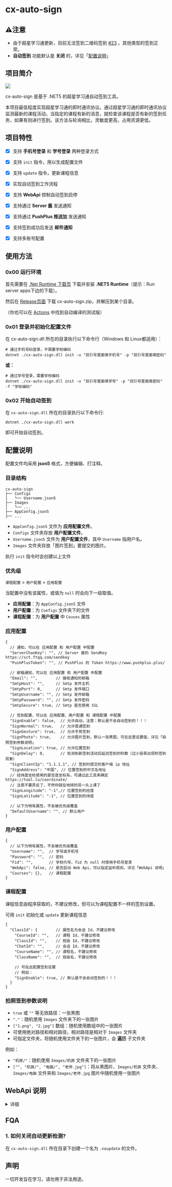 # cx-auto-sign

## ⚠注意
* 由于超星学习通更新，目前无法签到二维码签到 [#23](https://github.com/cyanray/cx-auto-sign/issues/23) 。其他类型的签到正常。
* **自动签到** 功能默认是 **关闭** 的，详见「[配置说明](#配置说明)」

## 项目简介

![](https://github.com/cyanray/cx-auto-sign/workflows/.NET%20Core/badge.svg)

cx-auto-sign 是基于 .NET5 的超星学习通自动签到工具。

本项目最低程度实现超星学习通的即时通讯协议。通过超星学习通的即时通讯协议监测最新的课程活动。当指定的课程有新的消息，就检查该课程是否有新的签到任务，如果有则进行签到。该方法与轮询相比，灵敏度更高，占用资源更低。

## 项目特性

- [x] 支持 **手机号登录** 和 **学号登录** 两种登录方式
- [x] 支持 `init` 指令，用以生成配置文件
- [x] 支持 `update` 指令，更新课程信息
- [x] 实现自动签到工作流程
- [x] 支持 **WebApi** 控制自动签到启停
- [x] 支持通过 **Server 酱** 发送通知
- [x] 支持通过 **PushPlus 推送加** 发送通知
- [x] 支持签到成功后发送 **邮件通知**
- [x] 支持多账号配置


## 使用方法

### 0x00 运行环境

首先需要在 [.Net Runtime 下载页](https://dotnet.microsoft.com/download/dotnet/current/runtime) 下载并安装 **.NET5 Runtime**（提示：Run server apps下边的下载）。

然后在 [Release页面](https://github.com/cyanray/cx-auto-sign/releases) 下载 cx-auto-sign.zip，并解压到某个目录。

（你也可以在 [Actions](https://github.com/cyanray/cx-auto-sign/actions) 中找到自动编译的测试版）

### 0x01 登录并初始化配置文件

在 cx-auto-sign.dll 所在的目录执行以下命令行（Windows 和 Linux都适用）：

```shell
# 通过手机号码登录，不需要学校编码
dotnet ./cx-auto-sign.dll init -u "双引号里面填手机号" -p "双引号里面填密码" 
```

**或：**

```shell
# 通过学号登录，需要学校编码
dotnet ./cx-auto-sign.dll init -u "双引号里面填学号" -p "双引号里面填密码" -f "学校编码"
```

### 0x02 开始自动签到

在 `cx-auto-sign.dll` 所在的目录执行以下命令行:

```shell
dotnet ./cx-auto-sign.dll work
```

即可开始自动签到。

## 配置说明

配置文件均采用 **json5** 格式，方便编辑、打注释。

### 目录结构

```text
cx-auto-sign
├── Configs
│   └── Username.json5
├── Images
│   └── ...
├── AppConfig.json5
├── ...
```

* `AppConfig.json5` 文件为 **应用配置文件**。
* `Configs` 文件夹存放 **用户配置文件**。
* `Username.json5` 文件为 **用户配置文件**，其中 `Username` 指用户名。
* `Images` 文件夹存放「图片签到」要提交的图片。

执行 `init` 指令时会创建以上文件

### 优先级

`课程配置` > `用户配置` > `应用配置`

当配置中没有该属性，或值为 `null` 时会向下一级取值。

* **应用配置**：为 `AppConfig.json5` 文件
* **用户配置**：为 `Configs` 文件夹下的文件
* **课程配置**：为 **用户配置** 中 `Couses` 属性

### 应用配置

```json5
{
  // 通知，可以在 应用配置 和 用户配置 中配置
  "ServerChanKey": "", // Server 酱的 SendKey https://sct.ftqq.com/sendkey
  "PushPlusToken": "", // PushPlus 的 Token https://www.pushplus.plus/

  // 邮箱通知，可以在 应用配置 和 用户配置 中配置
  "Email": "",        // 接收通知的邮箱
  "SmtpHost": "",     // Smtp 发件主机
  "SmtpPort": 0,      // Smtp 发件端口
  "SmtpUsername": "", // Smtp 发件邮箱
  "SmtpPassword": "", // Smtp 发件密码
  "SmtpSecure": true, // Smtp 是否使用 SSL

  // 签到配置，可以在 应用配置、用户配置 和 课程配置 中配置
  "SignEnable": false,  // 允许自动，注意：默认是不会自动签到的！！！
  "SignNormal": true,   // 允许普通签到
  "SignGesture": true,  // 允许手势签到
  "SignPhoto": true,    // 允许图片签到，默认一张黑图，可在这里设置值，详见「拍照签到参数说明」
  "SignLocation": true, // 允许位置签到
  "SignDelay": 0,       // 检测到新签到活动后延迟签到的秒数（过小容易出现秒签到现象）
  "SignClientIp": "1.1.1.1", // 签到时提交的客户端 ip 地址
  "SignAddress": "中国", // 位置签到的中文名地址
  // 经纬度坐标使用的是百度坐标系，可通过此工具来确定 https://tool.lu/coordinate/
  // 注意不要弄反了，不然你就在地球的另一头上课了
  "SignLongitude": "-1",// 位置签到的经度
  "SignLatitude": "-1", // 位置签到的纬度

  // 以下为特有属性，不会被优先级覆盖
  "DefaultUsername": "", // 默认用户
}
```

### 用户配置

```json5
{
  // 以下为特有属性，不会被优先级覆盖
  "Username": "",  // 学号或手机号
  "Password": "",  // 密码
  "Fid": "",       // 学校代号，fid 为 null 时使用手机号登录
  "WebApi": false, // 是否启动 Web Api，可以指定监听规则，详见「WebApi 说明」
  "Courses": {},   // 课程配置
}
```

### 课程配置

课程信息由程序获取的，不建议修改，但可以为课程配置不一样的签到设置。

可用 `init` 初始化或 `update` 更新课程信息

```json5
{
  "ClassId": {        // 属性名为会话 Id，不建议修改
    "CourseId": "",   // 课程 Id，不建议修改
    "ClassId": "",    // 班级 Id，不建议修改
    "ChatId": "",     // 会话 Id，不建议修改
    "CourseName": "", // 课程名，不建议修改
    "ClassName": "",  // 班级名，不建议修改

    // 可在此配置签到设置
    // 例如：
    "SignEnable": true, // 默认是不会自动签到的！！！
  }
}
```

### 拍照签到参数说明

* `true` 或 `""` 等无效路径：一张黑图
* `"."`：随机使用 `Images` 文件夹下的一张图片
* `["1.png", "2.jpg"]` 数组：随机使用数组中的一张图片
* 可使用绝对路径和相对路径，相对路径是相对于 `Images` 文件夹
* 可指定文件夹，将随机使用文件夹下的一张图片，会 **遍历** 子文件夹

例如：

* `"机房/"`：随机使用 `Images/机房` 文件夹下的一张图片
* `["", "机房/", "电脑/", "老师.jpg"]`：将从黑图片、`Images/机房` 文件夹、`Images/电脑` 文件夹和 `Images/老师.jpg` 图片中随机使用一张图片


## WebApi 说明

<details>
<summary>详细</summary>

WebApi 默认监听规则是 `http://localhost:5743`，可在配置文件中修改。

若要监听全部网卡的 5743 端口，可写为：`http://*:5743`。

### 查看状态

请求：`GET` `/status`

响应：

```jsonc
{
    "username":"0000000000",    // 学号或手机号
    "cxAutoSignEnabled":true    // 是否启动自动签到，默认为 true
}
```

### 启动自动签到

请求：`GET` `/status/enable`

响应：

```jsonc
{
    "code": 0,
    "msg":"success"
}
```

### 停止自动签到

请求：`GET` `/status/disable`

响应：

```jsonc
{
    "code": 0,
    "msg":"success"
}
```

</details>

## FQA

### 1. 如何关闭自动更新检测? 
在 `cx-auto-sign.dll` 所在目录下创建一个名为 `.noupdate` 的文件。

## 声明

一切开发旨在学习，请勿用于非法用途。
